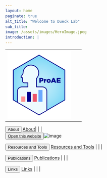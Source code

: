 ```yaml
---
layout: home
paginate: true
alt_title: "Welcome to Dueck Lab"
sub_title: 
image: /assets/images/HeroImage.jpeg
introduction: |
---
```


| | | |
|:-------------------------:|:-------------------------:|:-------------------------:|
|<img width="200" alt="ProAE" src="/assets/images/ProAE_no_background.png"> 

<button>About</button> [About](https://duecklab.github.io/about)|  | |  
<button onlick="About"><a href="https://duecklab.github.io/about"> Open this website</a></button>![image](https://github.com/DueckLab/DueckLab.github.io/assets/141273935/ab782fbe-3f7e-4dd3-9fdb-d010768f29f5)


<button>Resources and Tools</button> [Resources and Tools](https://duecklab.github.io/tools) |  | |  

<button>Publications</button> [Publications](https://duecklab.github.io/publications) |  | |  

<button>Links</button> [Links](https://duecklab.github.io/links) |  | |  


  
